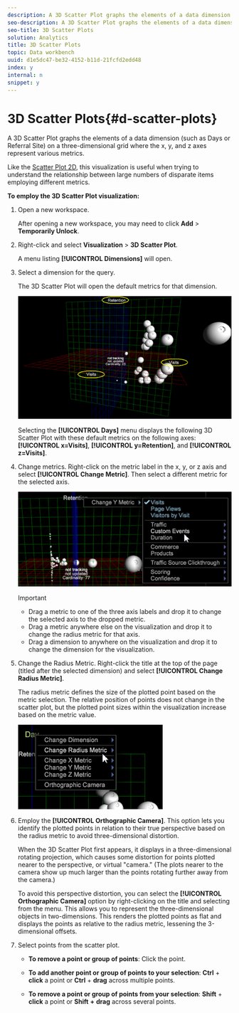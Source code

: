```yaml
---
description: A 3D Scatter Plot graphs the elements of a data dimension (such as Days or Referral Site) on a three-dimensional grid where the x, y, and z axes represent various metrics.
seo-description: A 3D Scatter Plot graphs the elements of a data dimension (such as Days or Referral Site) on a three-dimensional grid where the x, y, and z axes represent various metrics.
seo-title: 3D Scatter Plots
solution: Analytics
title: 3D Scatter Plots
topic: Data workbench
uuid: d1e5dc47-be32-4152-b11d-21fcfd2edd48
index: y
internal: n
snippet: y
---
```


# 3D Scatter Plots{#d-scatter-plots}

A 3D Scatter Plot graphs the elements of a data dimension (such as Days or Referral Site) on a three-dimensional grid where the x, y, and z axes represent various metrics.

Like the [Scatter Plot 2D](http://marketing.adobe.com/resources/help/en_US/insight/client/index.html#Scatter_Plots), this visualization is useful when trying to understand the relationship between large numbers of disparate items employing different metrics.

**To employ the 3D Scatter Plot visualization:**

1. Open a new workspace.

   After opening a new workspace, you may need to click **Add** > **Temporarily Unlock**. 
1. Right-click and select **Visualization** > **3D Scatter Plot**.

   A menu listing **[!UICONTROL Dimensions]** will open. 

1. Select a dimension for the query.

   The 3D Scatter Plot will open the default metrics for that dimension.

   ![](assets/3D_main.png)

   Selecting the **[!UICONTROL Days]** menu displays the following 3D Scatter Plot with these default metrics on the following axes: **[!UICONTROL x=Visits]**, **[!UICONTROL y=Retention]**, and **[!UICONTROL z=Visits]**. 

1. Change metrics. Right-click on the metric label in the x, y, or z axis and select **[!UICONTROL Change Metric]**. Then select a different metric for the selected axis.

   ![](assets/3D_change.png)

   >[!IMPORTANT]
   >
   >
   >    
   >    
   >    * Drag a metric to one of the three axis labels and drop it to change the selected axis to the dropped metric. 
   >    * Drag a metric anywhere else on the visualization and drop it to change the radius metric for that axis. 
   >    * Drag a dimension to anywhere on the visualization and drop it to change the dimension for the visualization. 
   >    
   >

1. Change the Radius Metric. Right-click the title at the top of the page (titled after the selected dimension) and select **[!UICONTROL Change Radius Metric]**.

   The radius metric defines the size of the plotted point based on the metric selection. The relative position of points does not change in the scatter plot, but the plotted point sizes within the visualization increase based on the metric value.

   ![](assets/3D_change_radius.png)

1. Employ the **[!UICONTROL Orthographic Camera]**. This option lets you identify the plotted points in relation to their true perspective based on the radius metric to avoid three-dimensional distortion.

   When the 3D Scatter Plot first appears, it displays in a three-dimensional rotating projection, which causes some distortion for points plotted nearer to the perspective, or virtual "camera." (The plots nearer to the camera show up much larger than the points rotating further away from the camera.)

   To avoid this perspective distortion, you can select the **[!UICONTROL Orthographic Camera]** option by right-clicking on the title and selecting from the menu. This allows you to represent the three-dimensional objects in two-dimensions. This renders the plotted points as flat and displays the points as relative to the radius metric, lessening the 3-dimensional offsets.

1. Select points from the scatter plot.

    * **To remove a point or group of points**: Click the point. 
    * **To add another point or group of points to your selection**: **Ctrl** + **click** a point or **Ctrl** + **drag** across multiple points. 
    
    * **To remove a point or group of points from your selection**: **Shift** + **click** a point or **Shift** **+** **drag** across several points.

<a id="section_9C30F9799F1440F09278327002E6B47A"></a>

